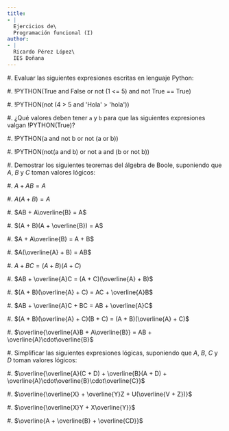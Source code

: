 ```yaml
---
title:
- |
  Ejercicios de\
  Programación funcional (I)
author:
- |
  Ricardo Pérez López\
  IES Doñana
---
```


#. Evaluar las siguientes expresiones escritas en lenguaje Python:

   #. !PYTHON(True and False or not (1 <= 5) and not True == True)

   #. !PYTHON(not (4 > 5 and 'Hola' > 'hola'))

#. ¿Qué valores deben tener `a` y `b` para que las siguientes expresiones
   valgan !PYTHON(True)?

   #. !PYTHON(a and not b or not (a or b))

   #. !PYTHON(not(a and b) or not a and (b or not b))

#. Demostrar los siguientes teoremas del álgebra de Boole, suponiendo que $A$,
   $B$ y $C$ toman valores lógicos:

   #. $A + AB = A$

   #. $A(A + B) = A$

   #. $AB + A\overline{B} = A$

   #. $(A + B)(A + \overline{B}) = A$

   #. $A + A\overline{B} = A + B$

   #. $A(\overline{A} + B) = AB$

   #. $A + BC = (A + B)(A + C)$

   #. $AB + \overline{A}C = (A + C)(\overline{A} + B)$

   #. $(A + B)(\overline{A} + C) = AC + \overline{A}B$

   #. $AB + \overline{A}C + BC = AB + \overline{A}C$

   #. $(A + B)(\overline{A} + C)(B + C) = (A + B)(\overline{A} + C)$

   #. $\overline{\overline{A}B + A\overline{B}} = AB +
      \overline{A}\cdot\overline{B}$

#. Simplificar las siguientes expresiones lógicas, suponiendo que $A$, $B$, $C$
   y $D$ toman valores lógicos:

   #. $\overline{\overline{A}(C + D) + \overline{B}(A + D) +
      \overline{A}\cdot\overline{B}\cdot\overline{C}}$

   #. $\overline{\overline{X} + \overline{Y}Z + U(\overline{V + Z})}$

   #. $\overline{\overline{X}Y + X\overline{Y}}$

   #. $\overline{A + \overline{B} + \overline{CD}}$
